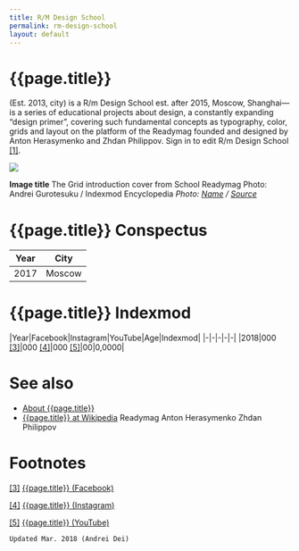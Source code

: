 ```yaml
---
title: R/M Design School
permalink: rm-design-school
layout: default
---
```



# {{page.title}}

(Est. 2013, city) is a R/m Design School est. after 2015, Moscow, Shanghai—is a series of educational projects about design, a constantly expanding “design primer”, covering such fundamental concepts as typography, color, grids and layout on the platform of the Readymag founded and designed by Anton Herasymenko and Zhdan Philippov. Sign in to edit R/m Design School <span id="a1">[\[1\]](#f1)</span>.

![](/encyclopedia/images/design.png)

**Image title**
The Grid introduction cover from  School Readymag
Photo: Andrei Gurotesuku / Indexmod Encyclopedia
*Photo: [Name](index) / [Source](index)*

# {{page.title}} Conspectus

|Year|City|
|-|-|
|2017|Moscow|

# {{page.title}} Indexmod

|Year|Facebook|Instagram|YouTube|Age|Indexmod|
|-|-|-|-|-|
|2018|000 <span id="a3">[\[3\]](#f3)</span>|000 <span id="a4">[\[4\]](#f4)</span>|000 <span id="a5">[\[5\]](#f5)</span>|00|0,0000|


# See also

+ [About {{page.title}}](index)
+ [{{page.title}} at Wikipedia](index)
Readymag
Anton Herasymenko
Zhdan Philippov

# Footnotes

[[3]](#a3) <span id="f3"></span> [{{page.title}} (Facebook)](index)

[[4]](#a4) <span id="f4"></span> [{{page.title}} (Instagram)](index)

[[5]](#a5) <span id="f5"></span> [{{page.title}} (YouTube)](index)

`Updated Mar. 2018 (Andrei Dei)`
